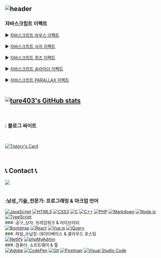 <div align="left">
  
![header](https://capsule-render.vercel.app/api?type=waving&color=timeGradient&text=Welcome%20to%20juneyungi's%20GitHub%20👋&animation=twinkling&fontSize=35&fontAlignY=40&fontAlign=70&height=250)
---

### 자바스크립트 이펙트 

▶️ [자바스크립트 마우스 이펙트](https://github.com/ture403/JS-mouse) <br><br>
▶️ [자바스크립트 서치 이펙트 ](https://github.com/ture403/JS-search) <br><br>
▶️ [자바스크립트 퀴즈 이펙트 ](https://github.com/ture403/JS-quiz) <br><br>
▶️ [자바스크립트 슬라이더 이펙트 ](https://github.com/ture403/JS-slider) <br><br>
▶️ [자바스크립트 PARALLAX 이펙트 ](https://github.com/ture403/JS-parallax) <br><br>


[![ture403's GitHub stats](https://github-readme-stats.vercel.app/api?username=ture403&include_all_commits=true&theme=nord&hide_border=true&count_private=true)](https://github.com/ture403/github-readme-stats)
---
<br>
  
### : 블로그 싸이트
  
<br>
  
 [![Tistory's Card](https://github-readme-tistory-card.vercel.app/api?name=ture403&theme=default)](https://ture403.tistory.com)

<br>
 
## 📞 Contact 📞
<div style="display:flex; flex-direction:row;">
    <a href="mailto:ture403@gmail.com">
        <img src="https://img.shields.io/badge/Gmail-EA4335?style=for-the-badge&logo=Gmail&logoColor=white"> 
    </a>
</div><br>

### :남성_기술_전문가: 프로그래밍 & 마크업 언어
<div>
  <a href="#"><img alt="JavaScript" src="https://img.shields.io/badge/JavaScript-F7DF1E?style=flat&logo=JavaScript&logoColor=white"></a>
  <a href="#"><img alt="HTML5" src="https://img.shields.io/badge/HTML5-E34F26?logo=HTML5&logoColor=white"></a>
  <a href="#"><img alt="CSS3" src="https://img.shields.io/badge/CSS3-1572B6?logo=CSS3&logoColor=white"></a>
  <a href="#"><img alt="C" src="https://img.shields.io/badge/C-A8B9CC?logo=C&logoColor=white"></a>
  <a href="#"><img alt="C++" src="https://custom-icon-badges.herokuapp.com/badge/C++-9C033A.svg?logo=cpp2&logoColor=white"></a>
  <a href="#"><img alt="PHP" src="https://img.shields.io/badge/PHP-777BB4?logo=PHP&logoColor=white"></a>
  <a href="#"><img alt="Markdown" src="https://img.shields.io/badge/Markdown-000?logo=Markdown&logoColor=white"></a>
  <a href="#"><img alt="Node.js" src="https://img.shields.io/badge/Node.js-339933?logo=Node.js&logoColor=white"></a>
  <a href="#"><img alt="TypeScript" src="https://img.shields.io/badge/TypeScript-3178C6?logo=TypeScript&logoColor=white"></a>
</div>
### :공구_상자: 프레임워크 & 라이브러리
<div>
  <a href="#"><img alt="Bootstrap" src="https://img.shields.io/badge/Bootstrap-7952B3?logo=Bootstrap&logoColor=white"></a>
  <a href="#"><img alt="React" src="https://img.shields.io/badge/React-61DAFB?logo=React&logoColor=white"></a>
  <a href="#"><img alt="Vue.js" src="https://img.shields.io/badge/Vue.js-4FC08D?logo=Vue.js&logoColor=white"></a>
  <a href="#"><img alt="jQuery" src="https://img.shields.io/badge/jQuery-0769AD?logo=jQuery&logoColor=white"></a>
</div>
### :파일_수납장: 데이터베이스 & 클라우드 호스팅
<div>
  <a href="#"><img alt="Netlify" src="https://img.shields.io/badge/Netlify-00C7B7?logo=Netlify&logoColor=white"></a>
  <a href="#"><img alt="phpMyAdmin" src="https://img.shields.io/badge/phpMyAdmin-6C78AF?logo=phpMyAdmin&logoColor=white"></a>
</div>
### :컴퓨터: 소프트웨어 & 툴
<div>
  <a href="#"><img alt="Adobe" src="https://img.shields.io/badge/Adobe-FF0000?logo=Adobe&logoColor=white"></a>
  <a href="#"><img alt="CodePen" src="https://img.shields.io/badge/CodePen-000?logo=CodePen&logoColor=white"></a>
  <a href="#"><img alt="Git" src="https://img.shields.io/badge/Git-F05032?logo=Git&logoColor=white"></a>
  <a href="#"><img alt="Postman" src="https://img.shields.io/badge/Postman-FF6C37?logo=Postman&logoColor=white"></a>
  <a href="#"><img alt="Visual Studio Code" src="https://img.shields.io/badge/Visual Studio Code-007ACC?logo=Visual Studio Code&logoColor=white"></a>
</div>


